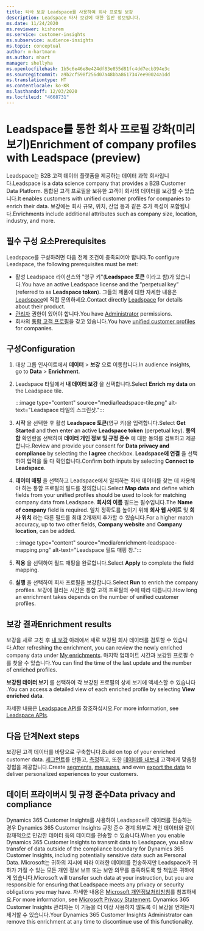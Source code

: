```yaml
---
title: 타사 보강 Leadspace를 사용하여 회사 프로필 보강
description: Leadspace 타사 보강에 대한 일반 정보입니다.
ms.date: 11/24/2020
ms.reviewer: kishorem
ms.service: customer-insights
ms.subservice: audience-insights
ms.topic: conceptual
author: m-hartmann
ms.author: mhart
manager: shellyha
ms.openlocfilehash: 1b5c6e46e8e424df83e855d81fc4dd7ecb394e3c
ms.sourcegitcommit: a9b2cf598f256d07a48bba8617347ee90024a1dd
ms.translationtype: HT
ms.contentlocale: ko-KR
ms.lasthandoff: 12/03/2020
ms.locfileid: "4668731"
---
```

# <a name="enrichment-of-company-profiles-with-leadspace-preview"></a><span data-ttu-id="b78af-103">Leadspace를 통한 회사 프로필 강화(미리 보기)</span><span class="sxs-lookup"><span data-stu-id="b78af-103">Enrichment of company profiles with Leadspace (preview)</span></span>

<span data-ttu-id="b78af-104">Leadspace는 B2B 고객 데이터 플랫폼을 제공하는 데이터 과학 회사입니다.</span><span class="sxs-lookup"><span data-stu-id="b78af-104">Leadspace is a data science company that provides a B2B Customer Data Platform.</span></span> <span data-ttu-id="b78af-105">통합된 고객 프로필을 보유한 고객이 회사의 데이터를 보강할 수 있습니다.</span><span class="sxs-lookup"><span data-stu-id="b78af-105">It enables customers with unified customer profiles for companies to enrich their data.</span></span> <span data-ttu-id="b78af-106">보강에는 회사 규모, 위치, 산업 등과 같은 추가 특성이 포함됩니다.</span><span class="sxs-lookup"><span data-stu-id="b78af-106">Enrichments include additional attributes such as company size, location, industry, and more.</span></span>

## <a name="prerequisites"></a><span data-ttu-id="b78af-107">필수 구성 요소</span><span class="sxs-lookup"><span data-stu-id="b78af-107">Prerequisites</span></span>

<span data-ttu-id="b78af-108">Leadspace를 구성하려면 다음 전제 조건이 충족되어야 합니다.</span><span class="sxs-lookup"><span data-stu-id="b78af-108">To configure Leadspace, the following prerequisites must be met:</span></span>

- <span data-ttu-id="b78af-109">활성 Leadspace 라이선스와 "영구 키"(**Leadspace 토큰** 이라고 함)가 있습니다.</span><span class="sxs-lookup"><span data-stu-id="b78af-109">You have an active Leadspace license and the “perpetual key” (referred to as **Leadspace token**).</span></span> <span data-ttu-id="b78af-110">그들의 제품에 대한 자세한 내용은 [Leadspace](https://www.leadspace.com/products/leadspace-on-demand/)에 직접 문의하세요.</span><span class="sxs-lookup"><span data-stu-id="b78af-110">Contact directly [Leadspace](https://www.leadspace.com/products/leadspace-on-demand/) for details about their product.</span></span>
- <span data-ttu-id="b78af-111">[관리자](permissions.md#administrator) 권한이 있어야 합니다.</span><span class="sxs-lookup"><span data-stu-id="b78af-111">You have [Administrator](permissions.md#administrator) permissions.</span></span>
- <span data-ttu-id="b78af-112">회사의 [통합 고객 프로필](customer-profiles.md)을 갖고 있습니다.</span><span class="sxs-lookup"><span data-stu-id="b78af-112">You have [unified customer profiles](customer-profiles.md) for companies.</span></span>

## <a name="configuration"></a><span data-ttu-id="b78af-113">구성</span><span class="sxs-lookup"><span data-stu-id="b78af-113">Configuration</span></span>

1. <span data-ttu-id="b78af-114">대상 그룹 인사이트에서 **데이터** > **보강** 으로 이동합니다.</span><span class="sxs-lookup"><span data-stu-id="b78af-114">In audience insights, go to **Data** > **Enrichment**.</span></span>

1. <span data-ttu-id="b78af-115">Leadspace 타일에서 **내 데이터 보강** 을 선택합니다.</span><span class="sxs-lookup"><span data-stu-id="b78af-115">Select **Enrich my data** on the Leadspace tile.</span></span>

   :::image type="content" source="media/leadspace-tile.png" alt-text="Leadspace 타일의 스크린샷.":::

1. <span data-ttu-id="b78af-117">**시작** 을 선택한 후 활성 **Leadspace 토큰**(영구 키)을 입력합니다.</span><span class="sxs-lookup"><span data-stu-id="b78af-117">Select **Get Started** and then enter an active **Leadspace token** (perpetual key).</span></span> <span data-ttu-id="b78af-118">**동의함** 확인란을 선택하여 **데이터 개인 정보 및 규정 준수** 에 대한 동의를 검토하고 제공합니다.</span><span class="sxs-lookup"><span data-stu-id="b78af-118">Review and provide your consent for **Data privacy and compliance** by selecting the **I agree** checkbox.</span></span> <span data-ttu-id="b78af-119">**Leadspace에 연결** 을 선택하여 입력을 둘 다 확인합니다.</span><span class="sxs-lookup"><span data-stu-id="b78af-119">Confirm both inputs by selecting **Connect to Leadspace**.</span></span>

1. <span data-ttu-id="b78af-120">**데이터 매핑** 을 선택하고 Leadspace에서 일치하는 회사 데이터를 찾는 데 사용해야 하는 통합 프로필의 필드를 정의합니다.</span><span class="sxs-lookup"><span data-stu-id="b78af-120">Select **Map data** and define which fields from your unified profiles should be used to look for matching company data from Leadspace.</span></span> <span data-ttu-id="b78af-121">**회사의 이름** 필드는 필수입니다.</span><span class="sxs-lookup"><span data-stu-id="b78af-121">The **Name of company** field is required.</span></span> <span data-ttu-id="b78af-122">일치 정확도를 높이기 위해 **회사 웹 사이트** 및 **회사 위치** 라는 다른 필드를 최대 2개까지 추가할 수 있습니다.</span><span class="sxs-lookup"><span data-stu-id="b78af-122">For a higher match accuracy, up to two other fields, **Company website** and **Company location**, can be added.</span></span>

   :::image type="content" source="media/enrichment-leadspace-mapping.png" alt-text="Leadspace 필드 매핑 창.":::
   
1. <span data-ttu-id="b78af-124">**적용** 을 선택하여 필드 매핑을 완료합니다.</span><span class="sxs-lookup"><span data-stu-id="b78af-124">Select **Apply** to complete the field mapping.</span></span>

1. <span data-ttu-id="b78af-125">**실행** 을 선택하여 회사 프로필을 보강합니다.</span><span class="sxs-lookup"><span data-stu-id="b78af-125">Select **Run** to enrich the company profiles.</span></span> <span data-ttu-id="b78af-126">보강에 걸리는 시간은 통합 고객 프로필의 수에 따라 다릅니다.</span><span class="sxs-lookup"><span data-stu-id="b78af-126">How long an enrichment takes depends on the number of unified customer profiles.</span></span>

## <a name="enrichment-results"></a><span data-ttu-id="b78af-127">보강 결과</span><span class="sxs-lookup"><span data-stu-id="b78af-127">Enrichment results</span></span>

<span data-ttu-id="b78af-128">보강을 새로 고친 후 [내 보강](enrichment-hub.md) 아래에서 새로 보강된 회사 데이터를 검토할 수 있습니다.</span><span class="sxs-lookup"><span data-stu-id="b78af-128">After refreshing the enrichment, you can review the newly enriched company data under [My enrichments](enrichment-hub.md).</span></span> <span data-ttu-id="b78af-129">마지막 업데이트 시간과 보강된 프로필 수를 찾을 수 있습니다.</span><span class="sxs-lookup"><span data-stu-id="b78af-129">You can find the time of the last update and the number of enriched profiles.</span></span>

<span data-ttu-id="b78af-130">**보강된 데이터 보기** 를 선택하여 각 보강된 프로필의 상세 보기에 액세스할 수 있습니다 .</span><span class="sxs-lookup"><span data-stu-id="b78af-130">You can access a detailed view of each enriched profile by selecting **View enriched data**.</span></span>

<span data-ttu-id="b78af-131">자세한 내용은 [Leadspace API](https://support.leadspace.com/hc/en-us/sections/201997649-API)를 참조하십시오.</span><span class="sxs-lookup"><span data-stu-id="b78af-131">For more information, see [Leadspace APIs](https://support.leadspace.com/hc/en-us/sections/201997649-API).</span></span>

## <a name="next-steps"></a><span data-ttu-id="b78af-132">다음 단계</span><span class="sxs-lookup"><span data-stu-id="b78af-132">Next steps</span></span>

<span data-ttu-id="b78af-133">보강된 고객 데이터를 바탕으로 구축합니다.</span><span class="sxs-lookup"><span data-stu-id="b78af-133">Build on top of your enriched customer data.</span></span> <span data-ttu-id="b78af-134">[세그먼트](segments.md)를 만들고, [측정](measures.md)하고, 또한 [데이터를 내보내](export-destinations.md) 고객에게 맞춤형 경험을 제공합니다.</span><span class="sxs-lookup"><span data-stu-id="b78af-134">Create [segments](segments.md), [measures](measures.md), and even [export the data](export-destinations.md) to deliver personalized experiences to your customers.</span></span>

## <a name="data-privacy-and-compliance"></a><span data-ttu-id="b78af-135">데이터 프라이버시 및 규정 준수</span><span class="sxs-lookup"><span data-stu-id="b78af-135">Data privacy and compliance</span></span>

<span data-ttu-id="b78af-136">Dynamics 365 Customer Insights를 사용하여 Leadspace로 데이터를 전송하는 경우 Dynamics 365 Customer Insights 규정 준수 경계 외부로 개인 데이터와 같이 잠재적으로 민감한 데이터 등의 데이터를 전송할 수 있습니다.</span><span class="sxs-lookup"><span data-stu-id="b78af-136">When you enable Dynamics 365 Customer Insights to transmit data to Leadspace, you allow transfer of data outside of the compliance boundary for Dynamics 365 Customer Insights, including potentially sensitive data such as Personal Data.</span></span> <span data-ttu-id="b78af-137">Microsoft는 귀하의 지시에 따라 이러한 데이터를 전송하지만 Leadspace가 귀하가 가질 수 있는 모든 개인 정보 보호 또는 보안 의무를 충족하도록 할 책임은 귀하에게 있습니다.</span><span class="sxs-lookup"><span data-stu-id="b78af-137">Microsoft will transfer such data at your instruction, but you are responsible for ensuring that Leadspace meets any privacy or security obligations you may have.</span></span> <span data-ttu-id="b78af-138">자세한 내용은 [Microsoft 개인정보처리방침](https://go.microsoft.com/fwlink/?linkid=396732)를 참조하세요.</span><span class="sxs-lookup"><span data-stu-id="b78af-138">For more information, see [Microsoft Privacy Statement](https://go.microsoft.com/fwlink/?linkid=396732).</span></span>
<span data-ttu-id="b78af-139">Dynamics 365 Customer Insights 관리자는 이 기능을 더 이상 사용하지 않도록 이 보강을 언제든지 제거할 수 있습니다.</span><span class="sxs-lookup"><span data-stu-id="b78af-139">Your Dynamics 365 Customer Insights Administrator can remove this enrichment at any time to discontinue use of this functionality.</span></span>